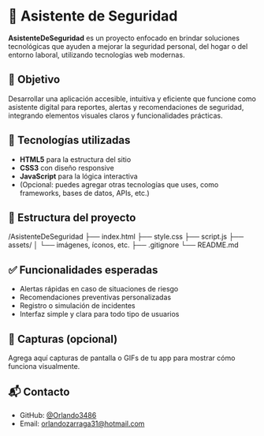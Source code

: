 # 🔐 Asistente de Seguridad

**AsistenteDeSeguridad** es un proyecto enfocado en brindar soluciones tecnológicas que ayuden a mejorar la seguridad personal, del hogar o del entorno laboral, utilizando tecnologías web modernas.

## 🧠 Objetivo

Desarrollar una aplicación accesible, intuitiva y eficiente que funcione como asistente digital para reportes, alertas y recomendaciones de seguridad, integrando elementos visuales claros y funcionalidades prácticas.

## 🚀 Tecnologías utilizadas

- **HTML5** para la estructura del sitio
- **CSS3** con diseño responsive
- **JavaScript** para la lógica interactiva
- (Opcional: puedes agregar otras tecnologías que uses, como frameworks, bases de datos, APIs, etc.)

## 📁 Estructura del proyecto
/AsistenteDeSeguridad
├── index.html
├── style.css
├── script.js
├── assets/
│ └── imágenes, íconos, etc.
├── .gitignore
└── README.md


## ✅ Funcionalidades esperadas

- Alertas rápidas en caso de situaciones de riesgo
- Recomendaciones preventivas personalizadas
- Registro o simulación de incidentes
- Interfaz simple y clara para todo tipo de usuarios


## 📸 Capturas (opcional)

Agrega aquí capturas de pantalla o GIFs de tu app para mostrar cómo funciona visualmente.

## 📬 Contacto

- GitHub: [@Orlando3486](https://github.com/Orlando3486)
- Email: orlandozarraga31@hotmail.com





